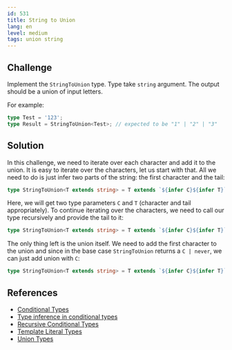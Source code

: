 ```yaml
---
id: 531
title: String to Union
lang: en
level: medium
tags: union string
---
```


## Challenge

Implement the `StringToUnion` type.
Type take `string` argument.
The output should be a union of input letters.

For example:

```typescript
type Test = '123';
type Result = StringToUnion<Test>; // expected to be "1" | "2" | "3"
```

## Solution

In this challenge, we need to iterate over each character and add it to the union.
It is easy to iterate over the characters, let us start with that.
All we need to do is just infer two parts of the string: the first character and the tail:

```typescript
type StringToUnion<T extends string> = T extends `${infer C}${infer T}` ? never : never
```

Here, we will get two type parameters `C` and `T` (character and tail appropriately).
To continue iterating over the characters, we need to call our type recursively and provide the tail to it:

```typescript
type StringToUnion<T extends string> = T extends `${infer C}${infer T}` ? StringToUnion<T> : never
```

The only thing left is the union itself.
We need to add the first character to the union and since in the base case `StringToUnion` returns a `C | never`, we can just add union with `C`:

```typescript
type StringToUnion<T extends string> = T extends `${infer C}${infer T}` ? C | StringToUnion<T> : never
```

## References

- [Conditional Types](https://www.typescriptlang.org/docs/handbook/2/conditional-types.html)
- [Type inference in conditional types](https://www.typescriptlang.org/docs/handbook/advanced-types.html#type-inference-in-conditional-types)
- [Recursive Conditional Types](https://www.typescriptlang.org/docs/handbook/release-notes/typescript-4-1.html#recursive-conditional-types)
- [Template Literal Types](https://www.typescriptlang.org/docs/handbook/release-notes/typescript-4-1.html#template-literal-types)
- [Union Types](https://www.typescriptlang.org/docs/handbook/unions-and-intersections.html#union-types)
